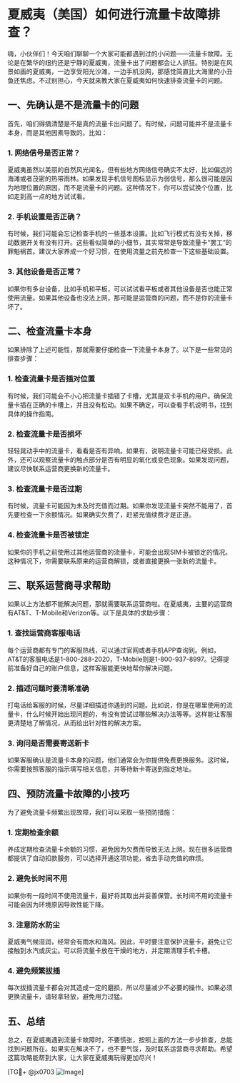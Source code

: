 # 夏威夷（美国）如何进行流量卡故障排查？

嗨，小伙伴们！今天咱们聊聊一个大家可能都遇到过的小问题——流量卡故障。无论是在繁华的纽约还是宁静的夏威夷，流量卡出了问题都会让人抓狂。特别是在风景如画的夏威夷，一边享受阳光沙滩，一边手机没网，那感觉简直比大海里的小丑鱼还焦虑。不过别担心，今天就来教大家在夏威夷如何快速排查流量卡的问题。

## 一、先确认是不是流量卡的问题

首先，咱们得搞清楚是不是真的流量卡出问题了。有时候，问题可能并不是流量卡本身，而是其他因素导致的。比如：

### 1. 网络信号是否正常？
夏威夷虽然以美丽的自然风光闻名，但有些地方网络信号确实不太好，比如偏远的海滩或者茂密的热带雨林。如果发现手机信号图标显示为弱信号，那么很可能是因为地理位置的原因，而不是流量卡的问题。这种情况下，你可以尝试换个位置，比如走到高一点的地方试试看。

### 2. 手机设置是否正确？
有时候，我们可能会忘记检查手机的一些基本设置。比如飞行模式有没有关掉，移动数据开关有没有打开。这些看似简单的小细节，其实常常是导致流量卡“罢工”的罪魁祸首。建议大家养成一个好习惯，在使用流量之前先检查一下这些基础设置。

### 3. 其他设备是否正常？
如果你有多台设备，比如手机和平板，可以试试看平板或者其他设备是否也能正常使用流量。如果其他设备也没法上网，那可能是运营商的问题，而不是你的流量卡坏了。

## 二、检查流量卡本身

如果排除了上述可能性，那就需要仔细检查一下流量卡本身了。以下是一些常见的排查步骤：

### 1. 检查流量卡是否插对位置
有时候，我们可能会不小心把流量卡插错了卡槽，尤其是双卡手机的用户。确保流量卡插在正确的卡槽上，并且没有松动。如果不确定，可以查看手机说明书，找到具体的操作指南。

### 2. 检查流量卡是否损坏
轻轻晃动手中的流量卡，看看是否有异响。如果有，说明流量卡可能已经受损。此外，还可以观察流量卡的触点部分是否有明显的氧化或变色现象。如果发现问题，建议尽快联系运营商更换新的流量卡。

### 3. 检查流量卡是否过期
有时候，流量卡可能因为未及时充值而过期。如果你发现流量卡突然不能用了，首先要检查一下余额情况。如果确实欠费了，赶紧充值续费才是正道。

### 4. 检查流量卡是否被锁定
如果你的手机之前使用过其他运营商的流量卡，可能会出现SIM卡被锁定的情况。这种情况下，你需要联系原来的运营商解锁，或者直接更换一张新的流量卡。

## 三、联系运营商寻求帮助

如果以上方法都不能解决问题，那就需要联系运营商啦。在夏威夷，主要的运营商有AT&T、T-Mobile和Verizon等。以下是具体的求助步骤：

### 1. 查找运营商客服电话
每个运营商都有专门的客服热线，可以通过官网或者手机APP查询到。例如，AT&T的客服电话是1-800-288-2020，T-Mobile则是1-800-937-8997。记得提前准备好自己的账户信息，这样客服能更快地帮你解决问题。

### 2. 描述问题时要清晰准确
打电话给客服的时候，尽量详细描述你遇到的问题。比如说，你是在哪里使用的流量卡，什么时候开始出现问题的，有没有尝试过哪些解决办法等等。这样能让客服更清楚地了解情况，从而给出针对性的解决方案。

### 3. 询问是否需要寄送新卡
如果客服确认是流量卡本身的问题，他们通常会为你提供免费更换服务。这时候，你需要按照客服的指示填写相关信息，并等待新卡寄送到指定地址。

## 四、预防流量卡故障的小技巧

为了避免流量卡频繁出现故障，我们可以采取一些预防措施：

### 1. 定期检查余额
养成定期检查流量卡余额的习惯，避免因为欠费而导致无法上网。现在很多运营商都提供了自动扣款服务，可以选择开通这项功能，省去手动充值的麻烦。

### 2. 避免长时间不用
如果你有一段时间不使用流量卡，最好将其取出并妥善保管。长时间不用的流量卡可能会因为环境原因导致性能下降。

### 3. 注意防水防尘
夏威夷气候湿润，经常会有雨水和海风。因此，平时要注意保护流量卡，避免让它接触到水汽或灰尘。可以将流量卡放在干燥的地方，并定期清理手机卡槽。

### 4. 避免频繁拔插
每次拔插流量卡都会对其造成一定的磨损，所以尽量减少不必要的操作。如果必须更换流量卡，请轻拿轻放，避免用力过猛。

## 五、总结

总之，在夏威夷遇到流量卡故障时，不要慌张，按照上面的方法一步步排查，总能找到问题所在。如果实在解决不了，也不要气馁，及时联系运营商寻求帮助。希望这篇攻略能帮到大家，让大家在夏威夷玩得更加尽兴！

[TG💪+ @jx0703 ![Image](https://github.com/user-attachments/assets/dbca1d08-cadb-493c-b0ec-ad6f7a83f270)]